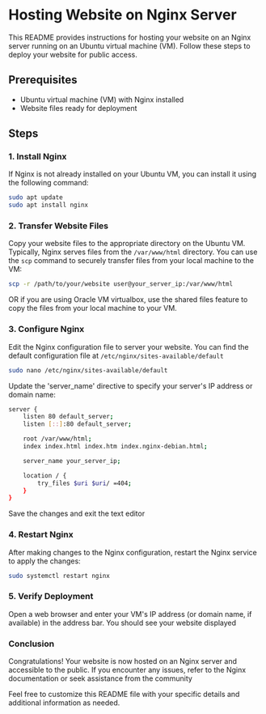 # Hosting Website on Nginx Server

This README provides instructions for hosting your website on an Nginx server running on an Ubuntu virtual machine (VM). Follow these steps to deploy your website for public access.

## Prerequisites

- Ubuntu virtual machine (VM) with Nginx installed
- Website files ready for deployment

## Steps

### 1. Install Nginx

If Nginx is not already installed on your Ubuntu VM, you can install it using the following command:

```bash
sudo apt update
sudo apt install nginx
```

### 2. Transfer Website Files

Copy your website files to the appropriate directory on the Ubuntu VM. Typically, Nginx serves files from the `/var/www/html` directory. You can use the `scp` command to securely transfer files from your local machine to the VM:

```bash
scp -r /path/to/your/website user@your_server_ip:/var/www/html
```

OR if you are using Oracle VM virtualbox, use the shared files feature to copy the files from your local machine to your VM.

### 3. Configure Nginx

Edit the Nginx configuration file to server your website. You can find the default configuration file at `/etc/nginx/sites-available/default`

```bash
sudo nano /etc/nginx/sites-available/default
```
Update the 'server_name' directive to specify your server's IP address or domain name:

```bash
server {
    listen 80 default_server;
    listen [::]:80 default_server;

    root /var/www/html;
    index index.html index.htm index.nginx-debian.html;

    server_name your_server_ip;

    location / {
        try_files $uri $uri/ =404;
    }
}
```
Save the changes and exit the text editor

### 4. Restart Nginx

After making changes to the Nginx configuration, restart the Nginx service to apply the changes:
```bash
sudo systemctl restart nginx
```

### 5. Verify Deployment
Open a web browser and enter your VM's IP address (or domain name, if available) in the address bar. You should see your website displayed

### Conclusion
Congratulations! Your website is now hosted on an Nginx server and accessible to the public. If you encounter any issues, refer to the Nginx documentation or seek assistance from the community


Feel free to customize this README file with your specific details and additional information as needed.
